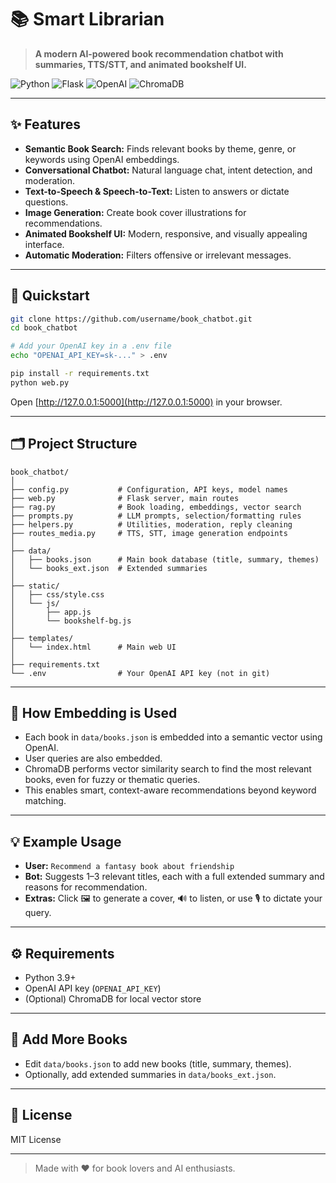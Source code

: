 # 📚 Smart Librarian

> **A modern AI-powered book recommendation chatbot with summaries, TTS/STT, and animated bookshelf UI.**

![Python](https://img.shields.io/badge/python-3.9%2B-blue?logo=python)
![Flask](https://img.shields.io/badge/flask-%20web%20app-lightgrey?logo=flask)
![OpenAI](https://img.shields.io/badge/openai-embeddings%20%7C%20chat-green?logo=openai)
![ChromaDB](https://img.shields.io/badge/chromadb-vector%20store-orange?logo=databricks)

---

## ✨ Features

- **Semantic Book Search:** Finds relevant books by theme, genre, or keywords using OpenAI embeddings.
- **Conversational Chatbot:** Natural language chat, intent detection, and moderation.
- **Text-to-Speech & Speech-to-Text:** Listen to answers or dictate questions.
- **Image Generation:** Create book cover illustrations for recommendations.
- **Animated Bookshelf UI:** Modern, responsive, and visually appealing interface.
- **Automatic Moderation:** Filters offensive or irrelevant messages.

---

## 🚀 Quickstart

```bash
git clone https://github.com/username/book_chatbot.git
cd book_chatbot

# Add your OpenAI key in a .env file
echo "OPENAI_API_KEY=sk-..." > .env

pip install -r requirements.txt
python web.py
```

Open [http://127.0.0.1:5000](http://127.0.0.1:5000) in your browser.

---

## 🗂️ Project Structure

```
book_chatbot/
│
├── config.py           # Configuration, API keys, model names
├── web.py              # Flask server, main routes
├── rag.py              # Book loading, embeddings, vector search
├── prompts.py          # LLM prompts, selection/formatting rules
├── helpers.py          # Utilities, moderation, reply cleaning
├── routes_media.py     # TTS, STT, image generation endpoints
│
├── data/
│   ├── books.json      # Main book database (title, summary, themes)
│   └── books_ext.json  # Extended summaries
│
├── static/
│   ├── css/style.css
│   └── js/
│       ├── app.js
│       └── bookshelf-bg.js
│
├── templates/
│   └── index.html      # Main web UI
│
├── requirements.txt
└── .env                # Your OpenAI API key (not in git)
```

---

## 🧠 How Embedding is Used

- Each book in `data/books.json` is embedded into a semantic vector using OpenAI.
- User queries are also embedded.
- ChromaDB performs vector similarity search to find the most relevant books, even for fuzzy or thematic queries.
- This enables smart, context-aware recommendations beyond keyword matching.

---

## 💡 Example Usage

- **User:** `Recommend a fantasy book about friendship`
- **Bot:** Suggests 1–3 relevant titles, each with a full extended summary and reasons for recommendation.
- **Extras:** Click 🖼️ to generate a cover, 🔊 to listen, or use 🎙️ to dictate your query.

---

## ⚙️ Requirements

- Python 3.9+
- OpenAI API key (`OPENAI_API_KEY`)
- (Optional) ChromaDB for local vector store

---

## 📖 Add More Books

- Edit `data/books.json` to add new books (title, summary, themes).
- Optionally, add extended summaries in `data/books_ext.json`.

---

## 📝 License

MIT License

---

> Made with ❤️ for book lovers and AI enthusiasts.